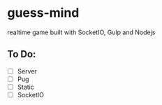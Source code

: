 # guess-mind
realtime game built with SocketIO, Gulp and Nodejs


## To Do:

- [ ] Server
- [ ] Pug
- [ ] Static
- [ ] SocketIO
